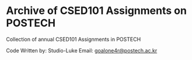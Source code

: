 # Archive of CSED101 Assignments on POSTECH

Collection of annual CSED101 Assignments in POSTECH

Code Written by: Studio-Luke
Email: goalone4r@postech.ac.kr
